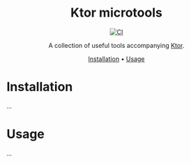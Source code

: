 <div align="center">

# Ktor microtools

[![CI](https://github.com/symbiolab/ktor-microtools/actions/workflows/ci.yaml/badge.svg)](https://github.com/symbiolab/ktor-microtools/actions/workflows/ci.yaml)

A collection of useful tools accompanying [Ktor](https://ktor.io).

[Installation](#installation) •
[Usage](#usage)

</div>

# Installation

...

# Usage

...
